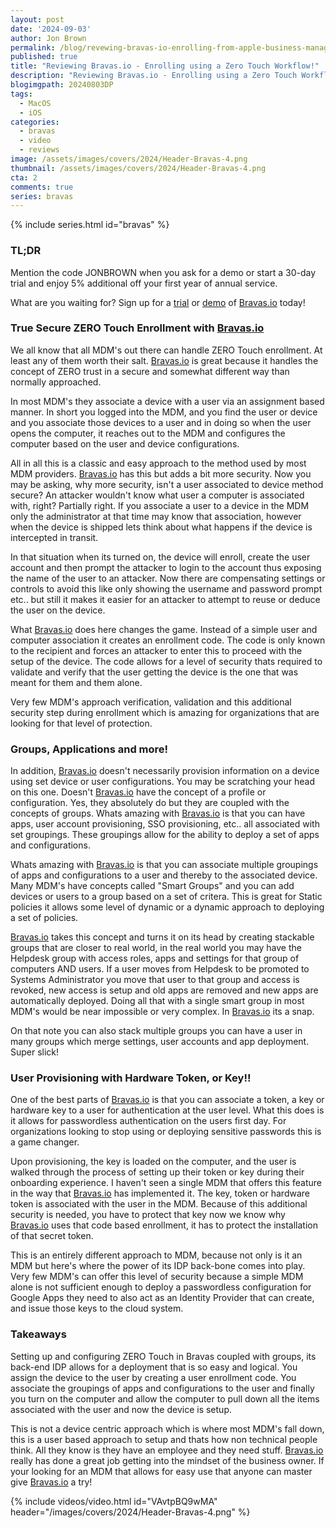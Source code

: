 ```yaml
---
layout: post
date: '2024-09-03'
author: Jon Brown
permalink: /blog/revewing-bravas-io-enrolling-from-apple-business-manager-zero-touch/
published: true
title: "Reviewing Bravas.io - Enrolling using a Zero Touch Workflow!"
description: "Reviewing Bravas.io - Enrolling using a Zero Touch Workflow: We all know that all MDM's out there can handle ZERO Touch enrollment. At least any of them worth their salt."
blogimgpath: 20240803DP
tags:
  - MacOS
  - iOS
categories:
  - bravas
  - video
  - reviews
image: /assets/images/covers/2024/Header-Bravas-4.png
thumbnail: /assets/images/covers/2024/Header-Bravas-4.png
cta: 2
comments: true
series: bravas
---
```


{% include series.html id="bravas" %}

### TL;DR

Mention the code JONBROWN when you ask for a demo or start a 30-day trial and enjoy 5% additional off your first year of annual service.

What are you waiting for? Sign up for a [trial](https://www.bravas.io/en/tarifs) or [demo](https://www.bravas.io/en/demo-bravas) of [Bravas.io](https://www.bravas.io/) today!


### True Secure ZERO Touch Enrollment with [Bravas.io](https://www.bravas.io/)

We all know that all MDM's out there can handle ZERO Touch enrollment. At least any of them worth their salt. [Bravas.io](https://www.bravas.io/) is great because it handles the concept of ZERO trust in a secure and somewhat different way than normally approached. 

In most MDM's they associate a device with a user via an assignment based manner. In short you logged into the MDM, and you find the user or device and you associate those devices to a user and in doing so when the user opens the computer, it reaches out to the MDM and configures the computer based on the user and device configurations. 

All in all this is a classic and easy approach to the method used by most MDM providers. [Bravas.io](https://www.bravas.io/) has this but adds a bit more security. Now you may be asking, why more security, isn't a user associated to device method secure? An attacker wouldn't know what user a computer is associated with, right? Partially right. If you associate a user to a device in the MDM only the administrator at that time may know that association, however when the device is shipped lets think about what happens if the device is intercepted in transit. 

In that situation when its turned on, the device will enroll, create the user account and then prompt the attacker to login to the account thus exposing the name of the user to an attacker. Now there are compensating settings or controls to avoid this like only showing the username and password prompt etc.. but still it makes it easier for an attacker to attempt to reuse or deduce the user on the device. 

What [Bravas.io](https://www.bravas.io/) does here changes the game. Instead of a simple user and computer association it creates an enrollment code. The code is only known to the recipient and forces an attacker to enter this to proceed with the setup of the device. The code allows for a level of security thats required to validate and verify that the user getting the device is the one that was meant for them and them alone. 

Very few MDM's approach verification, validation and this additional security step during enrollment which is amazing for organizations that are looking for that level of protection. 

### Groups, Applications and more!

In addition, [Bravas.io](https://www.bravas.io/) doesn't necessarily provision information on a device using set device or user configurations. You may be scratching your head on this one. Doesn't [Bravas.io](https://www.bravas.io/) have the concept of a profile or configuration. Yes, they absolutely do but they are coupled with the concepts of groups. Whats amazing with [Bravas.io](https://www.bravas.io/) is that you can have apps, user account provisioning, SSO provisioning, etc.. all associated with set groupings. These groupings allow for the ability to deploy a set of apps and configurations. 

Whats amazing with [Bravas.io](https://www.bravas.io/) is that you can associate multiple groupings of apps and configurations to a user and thereby to the associated device. Many MDM's have concepts called "Smart Groups" and you can add devices or users to a group based on a set of critera. This is great for Static policies it allows some level of dynamic or a dynamic approach to deploying a set of policies. 

[Bravas.io](https://www.bravas.io/) takes this concept and turns it on its head by creating stackable groups that are closer to real world, in the real world you may have the Helpdesk group with access roles, apps and settings for that group of computers AND users. If a user moves from Helpdesk to be promoted to Systems Administrator you move that user to that group and access is revoked, new access is setup and old apps are removed and new apps are automatically deployed. Doing all that with a single smart group in most MDM's would be near impossible or very complex. In [Bravas.io](https://www.bravas.io/) its a snap. 

On that note you can also stack multiple groups you can have a user in many groups which merge settings, user accounts and app deployment. Super slick!

### User Provisioning with Hardware Token, or Key!!

One of the best parts of [Bravas.io](https://www.bravas.io/) is that you can associate a token, a key or hardware key to a user for authentication at the user level. What this does is it allows for passwordless authentication on the users first day. For organizations looking to stop using or deploying sensitive passwords this is a game changer. 

Upon provisioning, the key is loaded on the computer, and the user is walked through the process of setting up their token or key during their onboarding experience. I haven't seen a single MDM that offers this feature in the way that [Bravas.io](https://www.bravas.io/) has implemented it. The key, token or hardware token is associated with the user in the MDM. Because of this additional security is needed, you have to protect that key now we know why [Bravas.io](https://www.bravas.io/) uses that code based enrollment, it has to protect the installation of that secret token. 

This is an entirely different approach to MDM, because not only is it an MDM but here's where the power of its IDP back-bone comes into play. Very few MDM's can offer this level of security because a simple MDM alone is not sufficient enough to deploy a passwordless configuration for Google Apps they need to also act as an Identity Provider that can create, and issue those keys to the cloud system. 

### Takeaways

Setting up and configuring ZERO Touch in Bravas coupled with groups, its back-end IDP allows for a deployment that is so easy and logical. You assign the device to the user by creating a user enrollment code. You associate the groupings of apps and configurations to the user and finally you turn on the computer and allow the computer to pull down all the items associated with the user and now the device is setup. 

This is not a device centric approach which is where most MDM's fall down, this is a user based approach to setup and thats how non technical people think. All they know is they have an employee and they need stuff. [Bravas.io](https://www.bravas.io/) really has done a great job getting into the mindset of the business owner. If your looking for an MDM that allows for easy use that anyone can master give [Bravas.io](https://www.bravas.io/) a try!

{% include videos/video.html id="VAvtpBQ9wMA" header="/images/covers/2024/Header-Bravas-4.png" %}